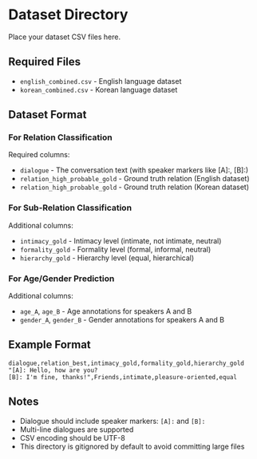 # Dataset Directory

Place your dataset CSV files here.

## Required Files

- `english_combined.csv` - English language dataset
- `korean_combined.csv` - Korean language dataset

## Dataset Format

### For Relation Classification

Required columns:
- `dialogue` - The conversation text (with speaker markers like [A]:, [B]:)
- `relation_high_probable_gold` - Ground truth relation (English dataset)
- `relation_high_probable_gold` - Ground truth relation (Korean dataset)

### For Sub-Relation Classification

Additional columns:
- `intimacy_gold` - Intimacy level (intimate, not intimate, neutral)
- `formality_gold` - Formality level (formal, informal, neutral)
- `hierarchy_gold` - Hierarchy level (equal, hierarchical)

### For Age/Gender Prediction

Additional columns:
- `age_A`, `age_B` - Age annotations for speakers A and B
- `gender_A`, `gender_B` - Gender annotations for speakers A and B

## Example Format

```csv
dialogue,relation_best,intimacy_gold,formality_gold,hierarchy_gold
"[A]: Hello, how are you?
[B]: I'm fine, thanks!",Friends,intimate,pleasure-oriented,equal
```

## Notes

- Dialogue should include speaker markers: `[A]:` and `[B]:`
- Multi-line dialogues are supported
- CSV encoding should be UTF-8
- This directory is gitignored by default to avoid committing large files

